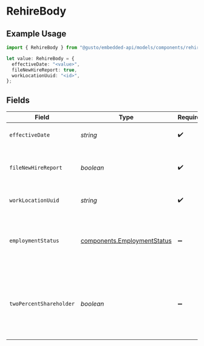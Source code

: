 # RehireBody

## Example Usage

```typescript
import { RehireBody } from "@gusto/embedded-api/models/components/rehirebody.js";

let value: RehireBody = {
  effectiveDate: "<value>",
  fileNewHireReport: true,
  workLocationUuid: "<id>",
};
```

## Fields

| Field                                                                                                                              | Type                                                                                                                               | Required                                                                                                                           | Description                                                                                                                        |
| ---------------------------------------------------------------------------------------------------------------------------------- | ---------------------------------------------------------------------------------------------------------------------------------- | ---------------------------------------------------------------------------------------------------------------------------------- | ---------------------------------------------------------------------------------------------------------------------------------- |
| `effectiveDate`                                                                                                                    | *string*                                                                                                                           | :heavy_check_mark:                                                                                                                 | The day when the employee returns to work.                                                                                         |
| `fileNewHireReport`                                                                                                                | *boolean*                                                                                                                          | :heavy_check_mark:                                                                                                                 | The boolean flag indicating whether Gusto will file a new hire report for the employee.                                            |
| `workLocationUuid`                                                                                                                 | *string*                                                                                                                           | :heavy_check_mark:                                                                                                                 | The uuid of the employee's work location.                                                                                          |
| `employmentStatus`                                                                                                                 | [components.EmploymentStatus](../../models/components/employmentstatus.md)                                                         | :heavy_minus_sign:                                                                                                                 | The employee's employment status. Supplying an invalid option will set the employment_status to *not_set*.                         |
| `twoPercentShareholder`                                                                                                            | *boolean*                                                                                                                          | :heavy_minus_sign:                                                                                                                 | Whether the employee is a two percent shareholder of the company. This field only applies to companies with an S-Corp entity type. |